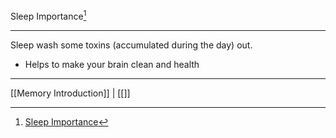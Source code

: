 Sleep Importance[^1]
***
Sleep wash some toxins (accumulated during the day) out.
- Helps to make your brain clean and health


***
[[Memory Introduction]] | [[]]

[^1]: [Sleep Importance](https://www.coursera.org/learn/learning-how-to-learn/lecture/AsWfx/the-importance-of-sleep-in-learning)